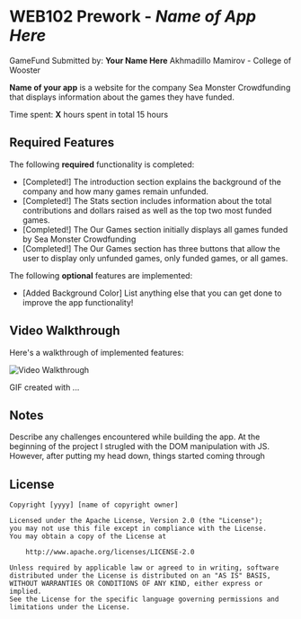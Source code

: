 # WEB102 Prework - *Name of App Here*
GameFund
Submitted by: **Your Name Here** Akhmadillo Mamirov - College of Wooster

**Name of your app** is a website for the company Sea Monster Crowdfunding that displays information about the games they have funded.

Time spent: **X** hours spent in total
15 hours
## Required Features

The following **required** functionality is completed:

* [Completed!] The introduction section explains the background of the company and how many games remain unfunded.
* [Completed!] The Stats section includes information about the total contributions and dollars raised as well as the top two most funded games.
* [Completed!] The Our Games section initially displays all games funded by Sea Monster Crowdfunding
* [Completed!] The Our Games section has three buttons that allow the user to display only unfunded games, only funded games, or all games.

The following **optional** features are implemented:

* [Added Background Color] List anything else that you can get done to improve the app functionality!

## Video Walkthrough

Here's a walkthrough of implemented features:

<img src='http://i.imgur.com/link/to/your/gif/file.gif' title='Video Walkthrough' width='' alt='Video Walkthrough' />

<!-- Replace this with whatever GIF tool you used! -->
GIF created with ...  
<!-- Recommended tools:
[Kap](https://getkap.co/) for macOS
[ScreenToGif](https://www.screentogif.com/) for Windows
[peek](https://github.com/phw/peek) for Linux. -->

## Notes

Describe any challenges encountered while building the app.
At the beginning of the project I strugled with the DOM manipulation with JS. However, after putting my head down, things started coming through
## License

    Copyright [yyyy] [name of copyright owner]

    Licensed under the Apache License, Version 2.0 (the "License");
    you may not use this file except in compliance with the License.
    You may obtain a copy of the License at

        http://www.apache.org/licenses/LICENSE-2.0

    Unless required by applicable law or agreed to in writing, software
    distributed under the License is distributed on an "AS IS" BASIS,
    WITHOUT WARRANTIES OR CONDITIONS OF ANY KIND, either express or implied.
    See the License for the specific language governing permissions and
    limitations under the License.
